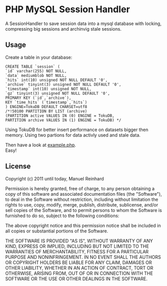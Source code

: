 # PHP MySQL Session Handler

A SessionHandler to save session data into a mysql database with locking, compressing big sessions and archinvig stale sessions.

## Usage
Create a table in your database:

    CREATE TABLE `session` (
    `id` varchar(255) NOT NULL,
    `data` mediumblob NOT NULL,
    `hits` int(10) unsigned NOT NULL DEFAULT '0',
    `archive` tinyint(3) unsigned NOT NULL DEFAULT '0',
    `timestamp` int(10) unsigned NOT NULL,
    `gz` tinyint(3) unsigned NOT NULL DEFAULT '0',
    PRIMARY KEY (`id`,`archive`),
    KEY `time_hits` (`timestamp`,`hits`)
    ) ENGINE=TokuDB DEFAULT CHARSET=utf8
    /*!50100 PARTITION BY LIST (archive)
    (PARTITION active VALUES IN (0) ENGINE = TokuDB,
    PARTITION archive VALUES IN (1) ENGINE = TokuDB) */

Using TokuDB for better insert performance on datasets bigger then memory.
Using two partions for data activly used and stale data.

Then have a look at [example.php](example.php).<br>
Easy!


## License

Copyright (c) 2011 until today, Manuel Reinhard

Permission is hereby granted, free of charge, to any person obtaining a copy
of this software and associated documentation files (the "Software"), to deal
in the Software without restriction, including without limitation the rights
to use, copy, modify, merge, publish, distribute, sublicense, and/or sell
copies of the Software, and to permit persons to whom the Software is furnished
to do so, subject to the following conditions:

The above copyright notice and this permission notice shall be included in all
copies or substantial portions of the Software.

THE SOFTWARE IS PROVIDED "AS IS", WITHOUT WARRANTY OF ANY KIND, EXPRESS OR
IMPLIED, INCLUDING BUT NOT LIMITED TO THE WARRANTIES OF MERCHANTABILITY,
FITNESS FOR A PARTICULAR PURPOSE AND NONINFRINGEMENT. IN NO EVENT SHALL THE
AUTHORS OR COPYRIGHT HOLDERS BE LIABLE FOR ANY CLAIM, DAMAGES OR OTHER
LIABILITY, WHETHER IN AN ACTION OF CONTRACT, TORT OR OTHERWISE, ARISING FROM,
OUT OF OR IN CONNECTION WITH THE SOFTWARE OR THE USE OR OTHER DEALINGS IN
THE SOFTWARE.
